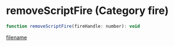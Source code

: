 # removeScriptFire (Category fire)

```js
function removeScriptFire(fireHandle: number): void
```

[filename](removeScriptFire_m.md ':include')